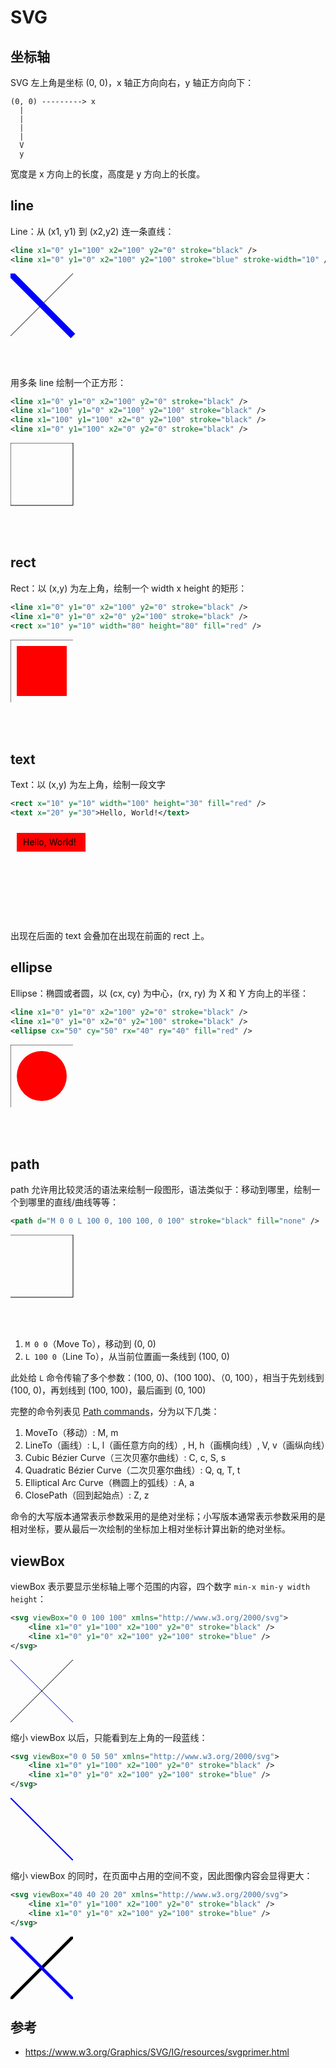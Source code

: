 # SVG

## 坐标轴

SVG 左上角是坐标 (0, 0)，x 轴正方向向右，y 轴正方向向下：

```
(0, 0) ---------> x
  |
  |
  |
  |
  V
  y
```

宽度是 x 方向上的长度，高度是 y 方向上的长度。

## line

Line：从 (x1, y1) 到 (x2,y2) 连一条直线：

```svg
<line x1="0" y1="100" x2="100" y2="0" stroke="black" />
<line x1="0" y1="0" x2="100" y2="100" stroke="blue" stroke-width="10" />
```

<svg xmlns="http://www.w3.org/2000/svg">
    <line x1="0" y1="100" x2="100" y2="0" stroke="black" />
    <line x1="0" y1="0" x2="100" y2="100" stroke="blue" stroke-width="10" />
</svg>

用多条 line 绘制一个正方形：

```svg
<line x1="0" y1="0" x2="100" y2="0" stroke="black" />
<line x1="100" y1="0" x2="100" y2="100" stroke="black" />
<line x1="100" y1="100" x2="0" y2="100" stroke="black" />
<line x1="0" y1="100" x2="0" y2="0" stroke="black" />
```

<svg xmlns="http://www.w3.org/2000/svg">
    <line x1="0" y1="0" x2="100" y2="0" stroke="black" />
    <line x1="100" y1="0" x2="100" y2="100" stroke="black" />
    <line x1="100" y1="100" x2="0" y2="100" stroke="black" />
    <line x1="0" y1="100" x2="0" y2="0" stroke="black" />
</svg>

## rect

Rect：以 (x,y) 为左上角，绘制一个 width x height 的矩形：

```svg
<line x1="0" y1="0" x2="100" y2="0" stroke="black" />
<line x1="0" y1="0" x2="0" y2="100" stroke="black" />
<rect x="10" y="10" width="80" height="80" fill="red" />
```

<svg xmlns="http://www.w3.org/2000/svg">
    <line x1="0" y1="0" x2="100" y2="0" stroke="black" />
    <line x1="0" y1="0" x2="0" y2="100" stroke="black" />
    <rect x="10" y="10" width="80" height="80" fill="red" />
</svg>

## text

Text：以 (x,y) 为左上角，绘制一段文字

```svg
<rect x="10" y="10" width="100" height="30" fill="red" />
<text x="20" y="30">Hello, World!</text>
```

<svg xmlns="http://www.w3.org/2000/svg">
    <rect x="10" y="10" width="110" height="30" fill="red" />
    <text x="20" y="30">Hello, World!</text>
</svg>

出现在后面的 text 会叠加在出现在前面的 rect 上。

## ellipse

Ellipse：椭圆或者圆，以 (cx, cy) 为中心，(rx, ry) 为 X 和 Y 方向上的半径：

```svg
<line x1="0" y1="0" x2="100" y2="0" stroke="black" />
<line x1="0" y1="0" x2="0" y2="100" stroke="black" />
<ellipse cx="50" cy="50" rx="40" ry="40" fill="red" />
```

<svg xmlns="http://www.w3.org/2000/svg">
    <line x1="0" y1="0" x2="100" y2="0" stroke="black" />
    <line x1="0" y1="0" x2="0" y2="100" stroke="black" />
    <ellipse cx="50" cy="50" rx="40" ry="40" fill="red" />
</svg>

## path

path 允许用比较灵活的语法来绘制一段图形，语法类似于：移动到哪里，绘制一个到哪里的直线/曲线等等：

```svg
<path d="M 0 0 L 100 0, 100 100, 0 100" stroke="black" fill="none" />
```

<svg xmlns="http://www.w3.org/2000/svg">
    <path d="M 0 0 L 100 0, 100 100, 0 100" stroke="black" fill="none" />
</svg>

1. `M 0 0`（Move To），移动到 (0, 0)
2. `L 100 0`（Line To），从当前位置画一条线到 (100, 0)

此处给 `L` 命令传输了多个参数：(100, 0)、(100 100)、（0, 100），相当于先划线到 (100, 0)，再划线到 (100, 100)，最后画到 (0, 100)

完整的命令列表见 [Path commands](https://developer.mozilla.org/en-US/docs/Web/SVG/Attribute/d#path_commands)，分为以下几类：

1. MoveTo（移动）: M, m
2. LineTo（画线）: L, l（画任意方向的线）, H, h（画横向线）, V, v（画纵向线）
3. Cubic Bézier Curve（三次贝塞尔曲线）: C, c, S, s
4. Quadratic Bézier Curve（二次贝塞尔曲线）: Q, q, T, t
5. Elliptical Arc Curve（椭圆上的弧线）: A, a
6. ClosePath（回到起始点）: Z, z

命令的大写版本通常表示参数采用的是绝对坐标；小写版本通常表示参数采用的是相对坐标，要从最后一次绘制的坐标加上相对坐标计算出新的绝对坐标。

## viewBox

viewBox 表示要显示坐标轴上哪个范围的内容，四个数字 `min-x min-y width height`：

```svg
<svg viewBox="0 0 100 100" xmlns="http://www.w3.org/2000/svg">
    <line x1="0" y1="100" x2="100" y2="0" stroke="black" />
    <line x1="0" y1="0" x2="100" y2="100" stroke="blue" />
</svg>
```

<svg viewBox="0 0 100 100" height="100px" xmlns="http://www.w3.org/2000/svg">
    <line x1="0" y1="100" x2="100" y2="0" stroke="black" />
    <line x1="0" y1="0" x2="100" y2="100" stroke="blue" />
</svg>

缩小 viewBox 以后，只能看到左上角的一段蓝线：

```svg
<svg viewBox="0 0 50 50" xmlns="http://www.w3.org/2000/svg">
    <line x1="0" y1="100" x2="100" y2="0" stroke="black" />
    <line x1="0" y1="0" x2="100" y2="100" stroke="blue" />
</svg>
```

<svg viewBox="0 0 50 50" height="100px" xmlns="http://www.w3.org/2000/svg">
    <line x1="0" y1="100" x2="100" y2="0" stroke="black" />
    <line x1="0" y1="0" x2="100" y2="100" stroke="blue" />
</svg>

缩小 viewBox 的同时，在页面中占用的空间不变，因此图像内容会显得更大：

```svg
<svg viewBox="40 40 20 20" xmlns="http://www.w3.org/2000/svg">
    <line x1="0" y1="100" x2="100" y2="0" stroke="black" />
    <line x1="0" y1="0" x2="100" y2="100" stroke="blue" />
</svg>
```

<svg viewBox="40 40 20 20" height="100px" xmlns="http://www.w3.org/2000/svg">
    <line x1="0" y1="100" x2="100" y2="0" stroke="black" />
    <line x1="0" y1="0" x2="100" y2="100" stroke="blue" />
</svg>

## 参考

- <https://www.w3.org/Graphics/SVG/IG/resources/svgprimer.html>